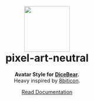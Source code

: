 <h1 align="center"><img src="https://dicebear.com/api/pixel-art-neutral/1.svg?mood=happy" width="124" /> <br />pixel-art-neutral</h1>
<p align="center">
  <strong>Avatar Style for <a href="https://dicebear.com/">DiceBear</a>.</strong><br />
  Heavy inspired by <a href="https://github.com/matveyco/8biticon">8biticon</a>.
</p>

<p align="center">
  <a href="https://dicebear.com/styles/pixel-art-neutral">
    Read Documentation
  </a>
</p>
